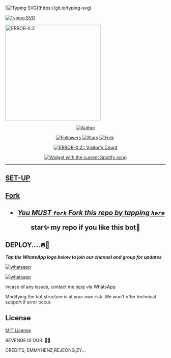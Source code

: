 [![Typing SVG](https://readme-typing-svg.herokuapp.com?font=Rockstar-ExtraBold&size=30&pause=1000&color=0000FF&center=true&vCenter=true&width=500&height=60&lines=WELCOME+TO+ERROR-X.2+REPO!)](https://git.io/typing-svg)

   [![Typing SVG](https://readme-typing-svg.herokuapp.com?font=Rockstar-ExtraBold&color=F33A6A&lines=FORK+AND+MAYBE+GIVE+US+A+STAR)](https://git.io/typing-svg)





<a
href="[[[[https://whatsapp.com/channel/0029VangYOt96H4JhFarL10C](https://whatsapp.com/channel/0029VangYOt96H4JhFarL10C)](https://whatsapp.com/channel/0029VangYOt96H4JhFarL10C)](https://whatsapp.com/channel/0029VangYOt96H4JhFarL10C)](https://whatsapp.com/channel/0029VangYOt96H4JhFarL10C)">
 <img alt="ERROR-X.2" height="300" src="https://i.ibb.co/nBJY4Ny/IMG-20241017-WA0195-1.jpg">
  
</p>
<p align="center">
<a href="https://github.com/EMMYHENZ-TECH"><img title="Author" src="[[https://i.ibb.co/nBJY4Ny/IMG-20241017-WA0195-1.jpg?style=for-the-badge&logo=twitter](https://i.ibb.co/nBJY4Ny/IMG-20241017-WA0195-1.jpg)](https://i.ibb.co/nBJY4Ny/IMG-20241017-WA0195-1.jpg)"></a>
<p/>
<p align="center">
<a href="https://github.com/EMMYHENZ-TECH?tab=followers"><img title="Followers" src="https://img.shields.io/github/followers/EMMYHENZ-TECH?label=Followers&style=social"></a>
<a href="https://github.com/EMMYHENZ-TECH/ERROR-X.2/stargazers/"><img title="Stars" src="https://img.shields.io/github/stars/EMMYHENZ-TECH/ERROR-X.2?&style=social"></a>
<a href="https://github.com/EMMYHENZ-TECH/ERROR-X.2/network/members"><img title="Fork" src="https://img.shields.io/github/forks/EMMYHENZ-TECH/ERROR-X.2?style=social"></a>
<a href="https://github.com/EMMYHENZ-TECH/ERROR-X.2/watchers"><img
</p>


  </p>
<p align="center"><img src="https://profile-counter.glitch.me/{ERROR-X.2}/count.svg" alt="ERROR-X.2:: Visitor's Count"/></p>


  <div align="center">
  <img src="https://spogit.vercel.app/api?theme=dark&rainbow=true&scan=true" alt="Widget with the current Spotify song"  />
</div>


---


 ## SET-UP

## Fork

<h2 align="center">   

- ***You MUST `fork` Fork this repo by tapping  [`here`](https://github.com/EMMYHENZ-TECH/ERROR-X.2/fork)***

**star✨ my repo if you like this bot🤖**


## DEPLOY....🔥🎯



***Tap the WhatsApp logo below to join our channel and group for updates***

<p align="left">
  <a aria-label="Join our channel for updates" href="https://whatsapp.com/channel/0029VangYOt96H4JhFarL10C" target="_blank">
    <img alt="whatsapp" src="https://img.shields.io/badge/CHANNEL-25D366?style=for-the-badge&logo=whatsapp&logoColor=white" />
  </a>

<p align="left">
  <a aria-label="Join our group for updates" href="https://whatsapp.com/channel/0029VangYOt96H4JhFarL10C" target="_blank">
    <img alt="whatsapp" src="https://img.shields.io/badge/WA GROUP-25D366?style=for-the-badge&logo=whatsapp&logoColor=white" />
  </a>


Incase of any issues, contact me  [here](t.me/EmmyHenz) via WhatsApp.

Modifying the bot structure is at your own risk. We won't offer technical support if error occur.


## License

[MIT License](https://github.com/EMMYHENZ-TECH/ERROR-X.2/blob/main/LICENSE)

REVENGE IS OUR..🎯🎃

CREDITS; EMMYHENZ,REJEONG,ZY...

